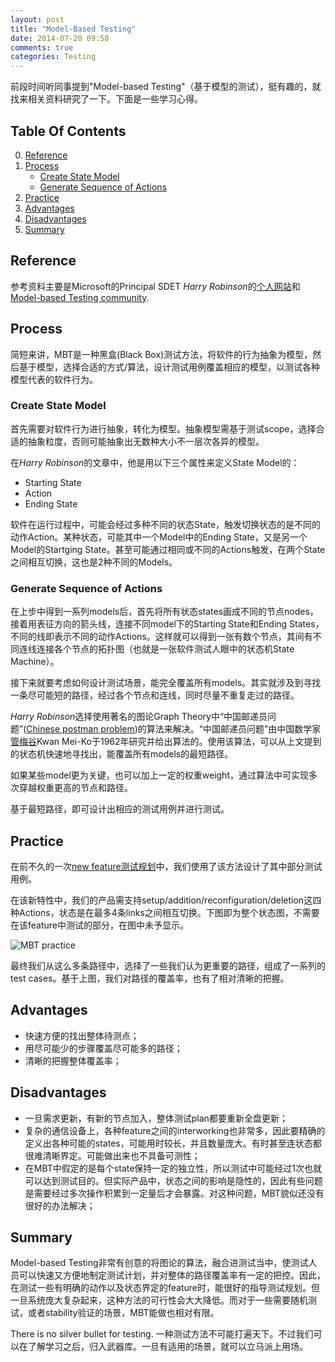 ```yaml
---
layout: post
title: "Model-Based Testing"
date: 2014-07-20 09:58
comments: true
categories: Testing
---
```


前段时间听同事提到"Model-based Testing"（基于模型的测试），挺有趣的，就找来相关资料研究了一下。下面是一些学习心得。

<!--more-->

## Table Of Contents

0. [Reference](#reference)
1. [Process](#process)
	* [Create State Model](#create-state-model)
	* [Generate Sequence of Actions](#generate-sequence-of-actions)
2. [Practice](#practice)
3. [Advantages](#advantages)
4. [Disadvantages](#disadvantages)
5. [Summary](#summary)

## Reference

参考资料主要是Microsoft的Principal SDET *Harry Robinson*的[个人网站](http://www.harryrobinson.net/)和[Model-based Testing community](http://model-based-testing.info/).

## Process

简短来讲，MBT是一种黑盒(Black Box)测试方法，将软件的行为抽象为模型，然后基于模型，选择合适的方式/算法，设计测试用例覆盖相应的模型，以测试各种模型代表的软件行为。

### Create State Model

首先需要对软件行为进行抽象，转化为模型。抽象模型需基于测试scope，选择合适的抽象粒度，否则可能抽象出无数种大小不一层次各异的模型。

在*Harry Robinson*的文章中，他是用以下三个属性来定义State Model的：

* Starting State
* Action
* Ending State

软件在运行过程中，可能会经过多种不同的状态State，触发切换状态的是不同的动作Action。某种状态，可能其中一个Model中的Ending State，又是另一个Model的Startging State。甚至可能通过相同或不同的Actions触发，在两个State之间相互切换，这也是2种不同的Models。

### Generate Sequence of Actions

在上步中得到一系列models后，首先将所有状态states画成不同的节点nodes，接着用表征方向的箭头线，连接不同model下的Starting State和Ending States，不同的线即表示不同的动作Actions。这样就可以得到一张有数个节点，其间有不同连线连接各个节点的拓扑图（也就是一张软件测试人眼中的状态机State Machine）。

接下来就要考虑如何设计测试场景，能完全覆盖所有models。其实就涉及到寻找一条尽可能短的路径，经过各个节点和连线，同时尽量不重复走过的路径。

*Harry Robinson*选择使用著名的图论Graph Theory中“中国邮递员问题”([Chinese postman problem](http://en.wikipedia.org/wiki/Chinese_postman_problem))的算法来解决。“中国邮递员问题”由中国数学家[管梅谷](http://baike.baidu.com/view/318032.htm)Kwan Mei-Ko于1962年研究并给出算法的。使用该算法，可以从上文提到的状态机快速地寻找出，能覆盖所有models的最短路径。

如果某些model更为关键，也可以加上一定的权重weight，通过算法中可实现多次穿越权重更高的节点和路径。

基于最短路径，即可设计出相应的测试用例并进行测试。

## Practice

在前不久的一次[new feature测试规划](http://blog.pzheng.me/blog/2014/07/04/a-practice-for-new-feature-grooming/)中，我们使用了该方法设计了其中部分测试用例。

在该新特性中，我们的产品需支持setup/addition/reconfiguration/deletion这四种Actions，状态是在最多4条links之间相互切换。下图即为整个状态图，不需要在该feature中测试的部分，在图中未予显示。

![MBT practice](https://dl.dropboxusercontent.com/u/6459697/blogimage/20140720_MBT_practice.png)

最终我们从这么多条路径中，选择了一些我们认为更重要的路径，组成了一系列的test cases。基于上图，我们对路径的覆盖率，也有了相对清晰的把握。

## Advantages

* 快速方便的找出整体待测点；
* 用尽可能少的步骤覆盖尽可能多的路径；
* 清晰的把握整体覆盖率；

## Disadvantages

* 一旦需求更新，有新的节点加入，整体测试plan都要重新全盘更新；
* 复杂的通信设备上，各种feature之间的interworking也非常多，因此要精确的定义出各种可能的states，可能用时较长，并且数量庞大。有时甚至连状态都很难清晰界定。可能做出来也不具备可测性；
* 在MBT中假定的是每个state保持一定的独立性，所以测试中可能经过1次也就可以达到测试目的。但实际产品中，状态之间的影响是隐性的，因此有些问题是需要经过多次操作积累到一定量后才会暴露。对这种问题，MBT貌似还没有很好的办法解决；

## Summary

Model-based Testing非常有创意的将图论的算法，融合进测试当中，使测试人员可以快速又方便地制定测试计划，并对整体的路径覆盖率有一定的把控。因此，在测试一些有明确的动作以及状态界定的feature时，能很好的指导测试规划。但一旦系统庞大复杂起来，这种方法的可行性会大大降低。而对于一些需要随机测试，或者stability验证的场景，MBT能做也相对有限。

There is no silver bullet for testing. 一种测试方法不可能打遍天下。不过我们可以在了解学习之后，归入武器库。一旦有适用的场景，就可以立马派上用场。